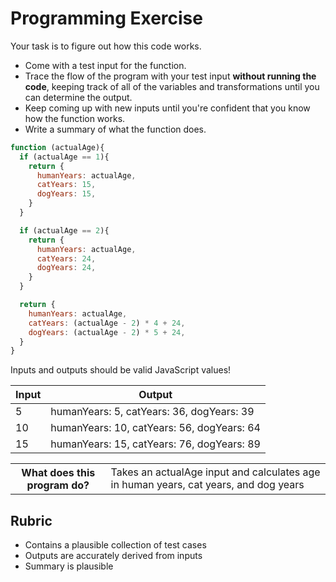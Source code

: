 # Programming Exercise

Your task is to figure out how this code works.

* Come with a test input for the function.
* Trace the flow of the program with your test input **without running the code**, keeping track of all of the variables and transformations until you can determine the output.
* Keep coming up with new inputs until you're confident that you know how the function works.
* Write a summary of what the function does.

```js
function (actualAge){
  if (actualAge == 1){
    return {
      humanYears: actualAge,
      catYears: 15,
      dogYears: 15,
    }
  }

  if (actualAge == 2){
    return {
      humanYears: actualAge,
      catYears: 24,
      dogYears: 24,
    }
  }

  return {
    humanYears: actualAge,
    catYears: (actualAge - 2) * 4 + 24,
    dogYears: (actualAge - 2) * 5 + 24,
  }
}
```

Inputs and outputs should be valid JavaScript values!

|  Input  |   Output |
| -----   |   -----  |
|  5      |humanYears: 5, catYears: 36, dogYears: 39|
|  10     |humanYears: 10, catYears: 56, dogYears: 64|
|  15     |humanYears: 15, catYears: 76, dogYears: 89|

<table>
  <tr>
    <th>What does this program do?</th>
    <td>Takes an actualAge input and calculates age in human years, cat years, and dog years</td>
  </tr>
</table>

## Rubric

* Contains a plausible collection of test cases
* Outputs are accurately derived from inputs
* Summary is plausible
